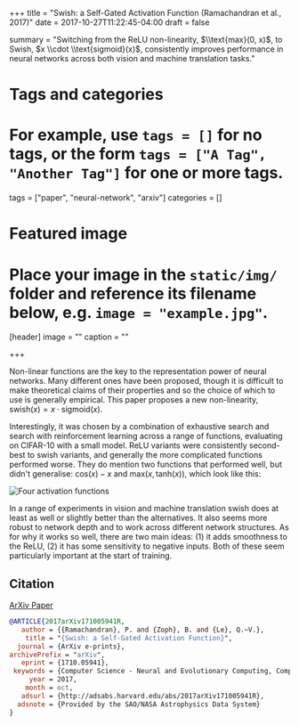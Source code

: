 +++
title = "Swish: a Self-Gated Activation Function (Ramachandran et al., 2017)"
date = 2017-10-27T11:22:45-04:00
draft = false

summary = "Switching from the ReLU non-linearity, $\\text{max}(0, x)$, to Swish, $x \\cdot \\text{sigmoid}(x)$, consistently improves performance in neural networks across both vision and machine translation tasks."

# Tags and categories
# For example, use `tags = []` for no tags, or the form `tags = ["A Tag", "Another Tag"]` for one or more tags.
tags = ["paper", "neural-network", "arxiv"]
categories = []

# Featured image
# Place your image in the `static/img/` folder and reference its filename below, e.g. `image = "example.jpg"`.
[header]
image = ""
caption = ""

+++

Non-linear functions are the key to the representation power of neural networks.
Many different ones have been proposed, though it is difficult to make theoretical claims of their properties and so the choice of which to use is generally empirical.
This paper proposes a new non-linearity, $\text{swish}(x) = x \cdot \text{sigmoid}(x)$.

Interestingly, it was chosen by a combination of exhaustive search and search with reinforcement learning across a range of functions, evaluating on CIFAR-10 with a small model.
ReLU variants were consistently second-best to swish variants, and generally the more complicated functions performed worse.
They do mention two functions that performed well, but didn't generalise: $\text{cos}(x) - x$ and $\text{max}(x, \text{tanh}(x))$, which look like this:

![Four activation functions](/img/post/activation-functions.png)

In a range of experiments in vision and machine translation swish does at least as well or slightly better than the alternatives.
It also seems more robust to network depth and to work across different network structures.
As for why it works so well, there are two main ideas: (1) it adds smoothness to the ReLU, (2) it has some sensitivity to negative inputs.
Both of these seem particularly important at the start of training.

## Citation

[ArXiv Paper](https://arxiv.org/pdf/1710.05941.pdf)

```bibtex
@ARTICLE{2017arXiv171005941R,
   author = {{Ramachandran}, P. and {Zoph}, B. and {Le}, Q.~V.},
    title = "{Swish: a Self-Gated Activation Function}",
  journal = {ArXiv e-prints},
archivePrefix = "arXiv",
   eprint = {1710.05941},
 keywords = {Computer Science - Neural and Evolutionary Computing, Computer Science - Computer Vision and Pattern Recognition, Computer Science - Learning},
     year = 2017,
    month = oct,
   adsurl = {http://adsabs.harvard.edu/abs/2017arXiv171005941R},
  adsnote = {Provided by the SAO/NASA Astrophysics Data System}
}
```

